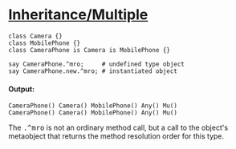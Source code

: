 [1]: http://rosettacode.org/wiki/Inheritance/Multiple

# [Inheritance/Multiple][1]

```perl6
class Camera {}
class MobilePhone {}
class CameraPhone is Camera is MobilePhone {}
 
say CameraPhone.^mro;     # undefined type object
say CameraPhone.new.^mro; # instantiated object
```

#### Output:
```
CameraPhone() Camera() MobilePhone() Any() Mu()
CameraPhone() Camera() MobilePhone() Any() Mu()
```


The <tt>.^mro</tt> is not an ordinary method call,
but a call to the object's metaobject
that returns the method resolution order for this type.